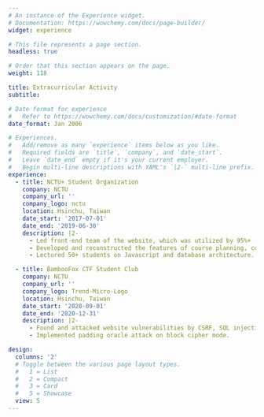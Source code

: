 ```yaml
---
# An instance of the Experience widget.
# Documentation: https://wowchemy.com/docs/page-builder/
widget: experience

# This file represents a page section.
headless: true

# Order that this section appears on the page.
weight: 118

title: Extracurricular Activity
subtitle:

# Date format for experience
#   Refer to https://wowchemy.com/docs/customization/#date-format
date_format: Jan 2006

# Experiences.
#   Add/remove as many `experience` items below as you like.
#   Required fields are `title`, `company`, and `date_start`.
#   Leave `date_end` empty if it's your current employer.
#   Begin multi-line descriptions with YAML's `|2-` multi-line prefix.
experience:
  - title: NCTU+ Student Organization
    company: NCTU
    company_url: ''
    company_logo: nctu
    location: Hsinchu, Taiwan
    date_start: '2017-07-01'
    date_end: '2019-06-30'
    description: |2-
      - Led front-end team of the website, which was utilized by 95%+ (5000+) NCTU students.
      - Developed and reconstructed the features of course planning, course advising, GPA calculating.
      - Lectured 50+ students on Javascript and database architecture.

  - title: BambooFox CTF Student Club
    company: NCTU
    company_url: ''
    company_logo: Trend-Micro-Logo
    location: Hsinchu, Taiwan
    date_start: '2020-09-01'
    date_end: '2020-12-31'
    description: |2- 
      - Found and attacked website vulnerabilities by CSRF, SQL injection, Local File Inclusion.
      - Implemented padding oracle attack on block cipher mode.

design:
  columns: '2'
  # Toggle between the various page layout types.
  #   1 = List
  #   2 = Compact
  #   3 = Card
  #   5 = Showcase
  view: 5
---
```


